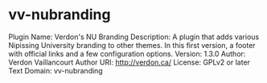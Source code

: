 # vv-nubranding
Plugin Name: Verdon's NU Branding
Description: A plugin that adds various Nipissing University branding to other themes. In this first version, a footer with official links and a few configuration options.
Version: 1.3.0
Author: Verdon Vaillancourt
Author URI: http://verdon.ca/
License: GPLv2 or later
Text Domain: vv-nubranding
 
